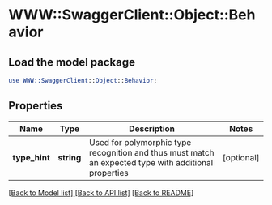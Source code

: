 # WWW::SwaggerClient::Object::Behavior

## Load the model package
```perl
use WWW::SwaggerClient::Object::Behavior;
```

## Properties
Name | Type | Description | Notes
------------ | ------------- | ------------- | -------------
**type_hint** | **string** | Used for polymorphic type recognition and thus must match an expected type with additional properties | [optional] 

[[Back to Model list]](../README.md#documentation-for-models) [[Back to API list]](../README.md#documentation-for-api-endpoints) [[Back to README]](../README.md)



